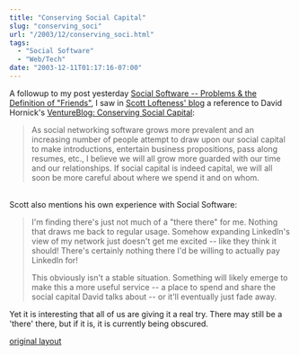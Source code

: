 ```yaml
---
title: "Conserving Social Capital"
slug: "conserving_soci"
url: "/2003/12/conserving_soci.html"
tags:
  - "Social Software"
  - "Web/Tech"
date: "2003-12-11T01:17:16-07:00"
---
```

<p>A followup to my post yesterday <a href="#107108853847658748">Social Software -- Problems & the Definition of "Friends"</a>, I saw in <a href="http://www.sjl.us/main/2003/12/social_networki.html">Scott Lofteness' blog</a> a reference to David Hornick's <a href="http://www.ventureblog.com/articles/indiv/2003/000214.html">VentureBlog: Conserving Social Capital</a>:<blockquote>As social networking software grows more prevalent and an increasing number of people attempt to draw upon our social capital to make introductions, entertain business propositions, pass along resumes, etc., I believe we will all grow more guarded with our time and our relationships. If social capital is indeed capital, we will all soon be more careful about where we spend it and on whom.</blockquote><br />
Scott also mentions his own experience with Social Software:<blockquote>I'm finding there's just not much of a "there there" for me. Nothing that draws me back to regular usage. Somehow expanding LinkedIn's view of my network just doesn't get me excited -- like they think it should! There's certainly nothing there I'd be willing to actually pay LinkedIn for!</p>
<p>This obviously isn't a stable situation. Something will likely emerge to make this a more useful service -- a place to spend and share the social capital David talks about -- or it'll eventually just fade away.</blockquote>Yet it is interesting that all of us are giving it a real try. There may still be a 'there' there, but if it is, it is currently being obscured.</p>
<p class="previous"><a href="/previous/2003/12/conserving_soci.html" rel="syndication" class="u-syndication" >original layout</a></p>
